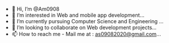 - 👋 Hi, I’m @Am0908
- 👀 I’m interested in Web and mobile app development...
- 🌱 I’m currently pursuing Computer Science and Engineering ...
- 💞️ I’m looking to collaborate on Web development projects...
- 📫 How to reach me - Mail me at : as09082020@gmail.com...

<!---
Am0908/Am0908 is a ✨ special ✨ repository because its `README.md` (this file) appears on your GitHub profile.
You can click the Preview link to take a look at your changes.
--->
